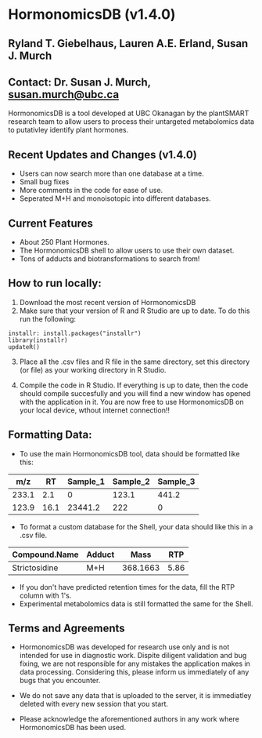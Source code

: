 # HormonomicsDB (v1.4.0)
## Ryland T. Giebelhaus, Lauren A.E. Erland, Susan J. Murch
## Contact: Dr. Susan J. Murch, susan.murch@ubc.ca

HormonomicsDB is a tool developed at UBC Okanagan by the plantSMART research team to allow users to process their
 untargeted metabolomics data to putativley identify plant hormones. 

## Recent Updates and Changes (v1.4.0)
* Users can now search more than one database at a time.
* Small bug fixes
* More comments in the code for ease of use.
* Seperated M+H and monoisotopic into different databases.

## Current Features
* About 250 Plant Hormones.
* The HormonomicsDB shell to allow users to use their own dataset.
* Tons of adducts and biotransformations to search from!

## How to run locally:
1. Download the most recent version of HormonomicsDB
2. Make sure that your version of R and R Studio are up to date. To do this run the following:

```
installr: install.packages("installr")
library(installr)
updateR()
```

3. Place all the .csv files and R file in the same directory, set this directory (or file) as your working directory in R Studio.

4. Compile the code in R Studio. If everything is up to date, then the code should compile succesfully and you will find a new window has opened with the application in it. You are now free to use HormonomicsDB on your local device, wthout internet connection!!

## Formatting Data:
* To use the main HormonomicsDB tool, data should be formatted like this:

m/z | RT | Sample_1 | Sample_2 | Sample_3 
--- | --- | --- | --- | --- |
233.1 | 2.1 | 0 | 123.1 | 441.2
123.9 | 16.1 | 23441.2 | 222 | 0

* To format a custom database for the Shell, your data should like this in a .csv file.

Compound.Name | Adduct | Mass | RTP
--- | --- | --- | ---
Strictosidine | M+H | 368.1663 | 5.86

* If you don't have predicted retention times for the data, fill the RTP column with 1's.
* Experimental metabolomics data is still formatted the same for the Shell.

## Terms and Agreements
* HormonomicsDB was developed for research use only and is not intended for use in diagnostic work. Dispite diligent validation and bug fixing, we are not responsible for any mistakes the application makes in data processing. Considering this, please inform us immediately of any bugs that you encounter. 

* We do not save any data that is uploaded to the server, it is immediatley deleted with every new session that you start.

* Please acknowledge the aforementioned authors in any work where HormonomicsDB has been used.

